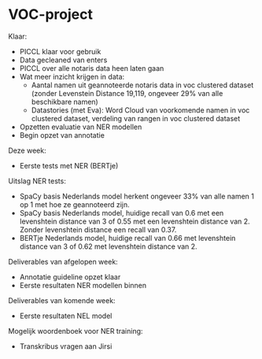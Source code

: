 # VOC-project

Klaar:
- PICCL klaar voor gebruik
- Data gecleaned van enters
- PICCL over alle notaris data heen laten gaan
- Wat meer inzicht krijgen in data:
  - Aantal namen uit geannoteerde notaris data in voc clustered dataset (zonder Levenstein Distance 19,119, ongeveer 29% van alle beschikbare namen)
  - Datastories (met Eva): Word Cloud van voorkomende namen in voc clustered dataset, verdeling van rangen in voc clustered dataset  
- Opzetten evaluatie van NER modellen
- Begin opzet van annotatie

Deze week:
- Eerste tests met NER (BERTje)

Uitslag NER tests:
- SpaCy basis Nederlands model herkent ongeveer 33% van alle namen 1 op 1 met hoe ze geannoteerd zijn.
- SpaCy basis Nederlands model, huidige recall van 0.6 met een levenshtein distance van 3 of 0.55 met een levenshtein distance van 2. Zonder levenshtein distance een recall van 0.37.
- BERTje Nederlands model, huidige recall van 0.66 met levenshtein distance van 3 of 0.62 met levenshtein distance van 2.

Deliverables van afgelopen week:
- Annotatie guideline opzet klaar 
- Eerste resultaten NER modellen binnen

Deliverables van komende week:
- Eerste resultaten NEL model

Mogelijk woordenboek voor NER training:
- Transkribus vragen aan Jirsi

